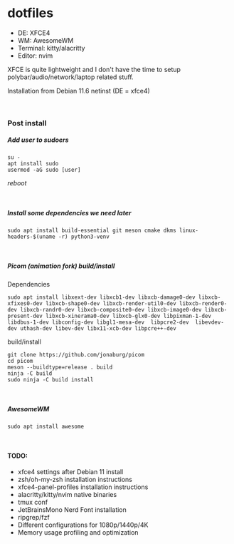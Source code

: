 # dotfiles

* DE: XFCE4
* WM: AwesomeWM
* Terminal: kitty/alacritty
* Editor: nvim

XFCE is quite lightweight and I don't have the time to setup polybar/audio/network/laptop related stuff.

Installation from Debian 11.6 netinst (DE = xfce4)

<br>

### Post install

##### Add user to sudoers
    su -
    apt install sudo
    usermod -aG sudo [user]
*reboot*

<br>

##### Install some dependencies we need later
    sudo apt install build-essential git meson cmake dkms linux-headers-$(uname -r) python3-venv

<br>

##### Picom (animation fork) build/install

Dependencies

    sudo apt install libxext-dev libxcb1-dev libxcb-damage0-dev libxcb-xfixes0-dev libxcb-shape0-dev libxcb-render-util0-dev libxcb-render0-dev libxcb-randr0-dev libxcb-composite0-dev libxcb-image0-dev libxcb-present-dev libxcb-xinerama0-dev libxcb-glx0-dev libpixman-1-dev libdbus-1-dev libconfig-dev libgl1-mesa-dev  libpcre2-dev  libevdev-dev uthash-dev libev-dev libx11-xcb-dev libpcre++-dev

build/install

    git clone https://github.com/jonaburg/picom
    cd picom
    meson --buildtype=release . build
    ninja -C build
    sudo ninja -C build install

<br>

##### AwesomeWM
    sudo apt install awesome

<br>

#### TODO:
* xfce4 settings after Debian 11 install
* zsh/oh-my-zsh installation instructions
* xfce4-panel-profiles installation instructions
* alacritty/kitty/nvim native binaries
* tmux conf
* JetBrainsMono Nerd Font installation
* ripgrep/fzf
* Different configurations for 1080p/1440p/4K
* Memory usage profiling and optimization

